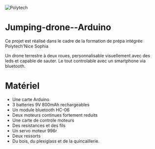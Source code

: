 

![Polytech](https://camo.githubusercontent.com/2fe98f1f93a495607acfac1a6b62cb1d4affdbca/687474703a2f2f7777772e706f6c79746563686e6963652e66722f6a616869612f6a73702f6a616869612f74656d706c617465732f696e632f696d672f706f6c79746563685f6e6963652d736f706869612e706e67)
# Jumping-drone--Arduino
Ce projet est réalisé dans le cadre de la formation de prépa intégrée Polytech'Nice Sophia

Un drone terrestre à deux roues, personnalisable visuellement avec des leds et capable de sauter. Le tout controlable avec un smartphone via bluetooth.

# Matériel

* Une carte Arduino 
* 3 batteries 9V 800mAh rechargeables
* Un module bluetooth HC-06
* Deux moteurs continues fortement reduits
* Une carte de controle moteurs
* Des resistances et des fils
* Un servo moteur 996r
* Deux ressorts
* Du bois, du plexiglass et de la quincaillerie. 
